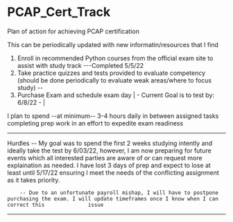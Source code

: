 # PCAP_Cert_Track
Plan of action for achieving PCAP certification

This can be periodically updated with new informatin/resources that I find

1) Enroll in recommended Python courses from the official exam site to assist with study track ---Completed 5/5/22
2) Take practice quizzes and tests provided to evaluate competency (should be done periodically to evaluate weak areas/where to focus study)
  -- 
3) Purchase Exam and schedule exam day   | - Current Goal is to test by: 6/8/22 - |

I plan to spend --at minimum-- 3-4 hours daily in between assigned tasks completing prep work in an effort to expedite exam readiness

****************************************************************************************************************************************

Hurdles -- My goal was to spend the first 2 weeks studying intently and ideally take the test by 6/03/22, however,
           I am now preparing for future events which all interested parties are aware of or can request more 
           explaination as needed. I have lost 3 days of prep and expect to lose at least until 5/17/22 ensuring
           I meet the needs of the conflicting assignment as it takes priority.
           
        -- Due to an unfortunate payroll mishap, I will have to postpone purchasing the exam. I will update timeframes once I know when I can correct this              issue
           
****************************************************************************************************************************************
